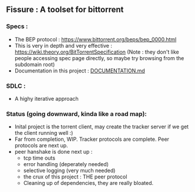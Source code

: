 ## Fissure : A toolset for bittorrent

### Specs : 
- The BEP protocol : https://www.bittorrent.org/beps/bep_0000.html
- This is very in depth and very effective : https://wiki.theory.org/BitTorrentSpecification (Note : they don't like people accessing spec page directly, so maybe try browsing from the subdomain root)
- Documentation in this project : [DOCUMENTATION.md](./DOCUMENTATION.md)
### SDLC : 
- A highy iterative approach 

### Status (going downward, kinda like a road map): 
- Inital project is the torrent client, may create the tracker server if we get the client running well :)
- Far from completion, WIP. Tracker protocols are complete. Peer protocols are next up.
- peer hanshake is done next up : 
    - tcp time outs 
    - error handling (deperately needed)
    - selective logging (very much needed)
    - the crux of this project : THE peer protocol
    - Cleaning up of dependencies, they are really bloated.
